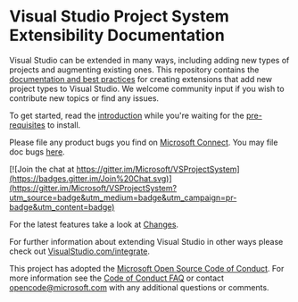 # Visual Studio Project System Extensibility Documentation

Visual Studio can be extended in many ways, including adding new types of projects and augmenting
existing ones. This repository contains the [documentation and best practices][1] for
creating extensions that add new project types to Visual Studio. We welcome community input if you
wish to contribute new topics or find any issues.

To get started, read the [introduction][intro] while you're waiting for the [pre-requisites][prereq] to install.

Please file any product bugs you find on [Microsoft Connect][connect]. 
You may file doc bugs [here][docbugs].

[![Join the chat at https://gitter.im/Microsoft/VSProjectSystem](https://badges.gitter.im/Join%20Chat.svg)](https://gitter.im/Microsoft/VSProjectSystem?utm_source=badge&utm_medium=badge&utm_campaign=pr-badge&utm_content=badge)

For the latest features take a look at [Changes][changes].

For further information about extending Visual Studio in other ways please check out
[VisualStudio.com/integrate][3].

This project has adopted the [Microsoft Open Source Code of Conduct](https://opensource.microsoft.com/codeofconduct/). For more information see the [Code of Conduct FAQ](https://opensource.microsoft.com/codeofconduct/faq/) or contact [opencode@microsoft.com](mailto:opencode@microsoft.com) with any additional questions or comments.

 [1]: doc/Index.md
 [2]: http://aka.ms/vsprojectsystemextensibilityvsix
 [3]: https://www.visualstudio.com/integrate/explore/explore-vside-vsi?wt.mc_id=o~display~github~vsproject
 [4]: https://www.visualstudio.com/en-us/downloads/visual-studio-2015-downloads-vs.aspx
 [VSSDK]: http://go.microsoft.com/?linkid=9877247
 [prereq]: doc/overview/prereqs.md
 [intro]: doc/overview/intro.md
 [changes]: CHANGES.md
 [connect]: https://connect.microsoft.com/VisualStudio
 [docbugs]: https://github.com/Microsoft/VSProjectSystem/issues
 
